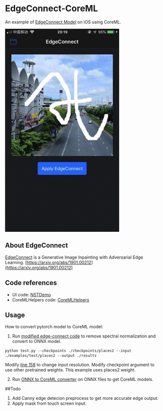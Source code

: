 # EdgeConnect-CoreML

An example of [EdgeConnect Model](https://github.com/knazeri/edge-connect) on iOS using CoreML.

![AppUI](./images/edgeconnect.gif)

## About EdgeConnect

[EdgeConnect](https://github.com/knazeri/edge-connect) is a Generative Image Inpainting with Adversarial Edge Learning. [https://arxiv.org/abs/1901.00212](https://arxiv.org/abs/1901.00212)

## Code references
- UI code: [NSTDemo](https://github.com/kirualex/NSTDemo)
- CoreMLHelpers code: [CoreMLHelpers](https://github.com/hollance/CoreMLHelpers)

## Usage

How to convert pytorch model to CoreML model:

1. Run [modified edge-connect code](https://github.com/Ma-Dan/edge-connect) to remove spectral normalization and convert to ONNX model.

```shell
python test.py --checkpoints ./checkpoints/places2 --input ./examples/test/places2 --output ./results
```

Modify [line 158](https://github.com/Ma-Dan/edge-connect/blob/master/src/models.py#L158) to change input resolution.
Modify checkpoint argument to use other pretrained weights. This example uses places2 weight.

2. Run [ONNX to CoreML converter](https://github.com/onnx/onnx-coreml) on ONNX files to get CoreML models.


##Todo

1. Add Canny edge detecion preprocess to get more accurate edge output.
2. Apply mask from touch screen input.
